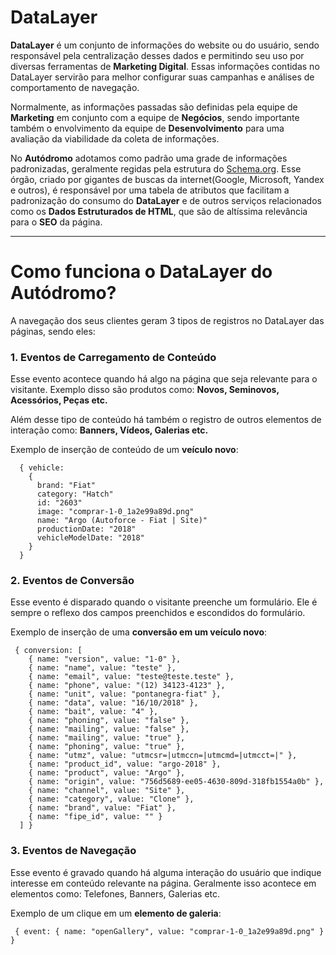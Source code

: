 # DataLayer

**DataLayer** é um conjunto de informações do website ou do usuário, sendo responsável pela centralização desses dados e permitindo seu uso por diversas ferramentas de **Marketing Digital**. Essas informações contidas no DataLayer servirão para melhor configurar suas campanhas e análises de comportamento de navegação.

Normalmente, as informações passadas são definidas pela equipe de **Marketing** em conjunto com a equipe de **Negócios**, sendo importante também o envolvimento da equipe de **Desenvolvimento** para uma avaliação da viabilidade da coleta de informações.

No **Autódromo** adotamos como padrão uma grade de informações padronizadas, geralmente regidas pela estrutura do [Schema.org](https://schema.org). Esse órgão, criado por gigantes de buscas da internet(Google, Microsoft, Yandex e outros), é responsável por uma tabela de atributos que facilitam a padronização do consumo do **DataLayer** e de outros serviços relacionados como os **Dados Estruturados de HTML**, que são de altíssima relevância para o **SEO** da página.

---

# Como funciona o DataLayer do Autódromo?

A navegação dos seus clientes geram 3 tipos de registros no DataLayer das páginas, sendo eles:

### 1. Eventos de Carregamento de Conteúdo

Esse evento acontece quando há algo na página que seja relevante para o visitante. Exemplo disso são produtos como: **Novos, Seminovos, Acessórios, Peças etc.**

Além desse tipo de conteúdo há também o registro de outros elementos de interação como: **Banners, Vídeos, Galerias etc.**

Exemplo de inserção de conteúdo de um **veículo novo**:

```
  { vehicle:
    {
      brand: "Fiat"
      category: "Hatch"
      id: "2603"
      image: "comprar-1-0_1a2e99a89d.png"
      name: "Argo (Autoforce - Fiat | Site)"
      productionDate: "2018"
      vehicleModelDate: "2018"
    }
  }
```

### 2. Eventos de Conversão

Esse evento é disparado quando o visitante preenche um formulário. Ele é sempre o reflexo dos campos preenchidos e escondidos do formulário.

Exemplo de inserção de uma **conversão em um veículo novo**:

```
 { conversion: [
    { name: "version", value: "1-0" },
    { name: "name", value: "teste" },
    { name: "email", value: "teste@teste.teste" },
    { name: "phone", value: "(12) 34123-4123" },
    { name: "unit", value: "pontanegra-fiat" },
    { name: "data", value: "16/10/2018" },
    { name: "bait", value: "4" },
    { name: "phoning", value: "false" },
    { name: "mailing", value: "false" },
    { name: "mailing", value: "true" },
    { name: "phoning", value: "true" },
    { name: "utmz", value: "utmcsr=|utmccn=|utmcmd=|utmcct=|" },
    { name: "product_id", value: "argo-2018" },
    { name: "product", value: "Argo" },
    { name: "origin", value: "756d5689-ee05-4630-809d-318fb1554a0b" },
    { name: "channel", value: "Site" },
    { name: "category", value: "Clone" },
    { name: "brand", value: "Fiat" },
    { name: "fipe_id", value: "" }
  ] }
```

### 3. Eventos de Navegação

Esse evento é gravado quando há alguma interação do usuário que indique interesse em conteúdo relevante na página. Geralmente isso acontece em elementos como: Telefones, Banners, Galerias etc.

Exemplo de um clique em um **elemento de galeria**:

```
 { event: { name: "openGallery", value: "comprar-1-0_1a2e99a89d.png" } }
```
